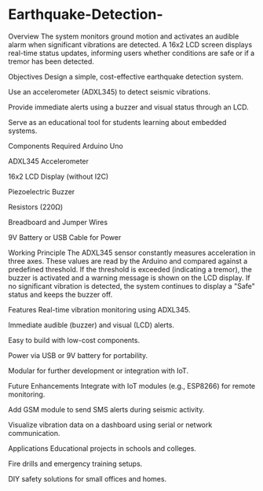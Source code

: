 # Earthquake-Detection-

Overview
The system monitors ground motion and activates an audible alarm when significant vibrations are detected. A 16x2 LCD screen displays real-time status updates, informing users whether conditions are safe or if a tremor has been detected.

Objectives
Design a simple, cost-effective earthquake detection system.

Use an accelerometer (ADXL345) to detect seismic vibrations.

Provide immediate alerts using a buzzer and visual status through an LCD.

Serve as an educational tool for students learning about embedded systems.

Components Required
Arduino Uno

ADXL345 Accelerometer

16x2 LCD Display (without I2C)

Piezoelectric Buzzer

Resistors (220Ω)

Breadboard and Jumper Wires

9V Battery or USB Cable for Power

Working Principle
The ADXL345 sensor constantly measures acceleration in three axes. These values are read by the Arduino and compared against a predefined threshold. If the threshold is exceeded (indicating a tremor), the buzzer is activated and a warning message is shown on the LCD display. If no significant vibration is detected, the system continues to display a "Safe" status and keeps the buzzer off.

Features
Real-time vibration monitoring using ADXL345.

Immediate audible (buzzer) and visual (LCD) alerts.

Easy to build with low-cost components.

Power via USB or 9V battery for portability.

Modular for further development or integration with IoT.

Future Enhancements
Integrate with IoT modules (e.g., ESP8266) for remote monitoring.

Add GSM module to send SMS alerts during seismic activity.

Visualize vibration data on a dashboard using serial or network communication.

Applications
Educational projects in schools and colleges.

Fire drills and emergency training setups.

DIY safety solutions for small offices and homes.
